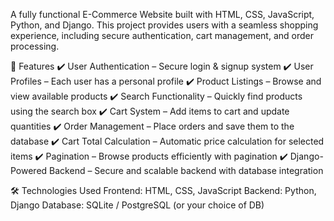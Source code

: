 A fully functional E-Commerce Website built with HTML, CSS, JavaScript, Python, and Django. This project provides users with a seamless shopping experience, including secure authentication, cart management, and order processing.

🚀 Features
✔️ User Authentication – Secure login & signup system
✔️ User Profiles – Each user has a personal profile
✔️ Product Listings – Browse and view available products
✔️ Search Functionality – Quickly find products using the search box
✔️ Cart System – Add items to cart and update quantities
✔️ Order Management – Place orders and save them to the database
✔️ Cart Total Calculation – Automatic price calculation for selected items
✔️ Pagination – Browse products efficiently with pagination
✔️ Django-Powered Backend – Secure and scalable backend with database integration

🛠️ Technologies Used
Frontend: HTML, CSS, JavaScript
Backend: Python, Django
Database: SQLite / PostgreSQL (or your choice of DB)

